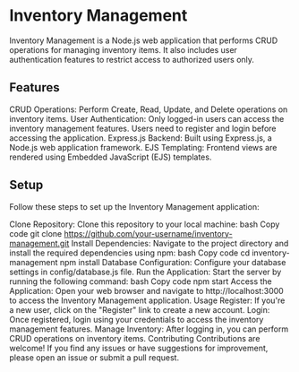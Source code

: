 <h1>Inventory Management</h1>
Inventory Management is a Node.js web application that performs CRUD operations for managing inventory items. It also includes user authentication features to restrict access to authorized users only.

<h2>Features</h2>
CRUD Operations: Perform Create, Read, Update, and Delete operations on inventory items.
User Authentication: Only logged-in users can access the inventory management features. Users need to register and login before accessing the application.
Express.js Backend: Built using Express.js, a Node.js web application framework.
EJS Templating: Frontend views are rendered using Embedded JavaScript (EJS) templates.
<h2>Setup</h2>
Follow these steps to set up the Inventory Management application:

Clone Repository: Clone this repository to your local machine:
bash
Copy code
git clone https://github.com/your-username/inventory-management.git
Install Dependencies: Navigate to the project directory and install the required dependencies using npm:
bash
Copy code
cd inventory-management
npm install
Database Configuration: Configure your database settings in config/database.js file.
Run the Application: Start the server by running the following command:
bash
Copy code
npm start
Access the Application: Open your web browser and navigate to http://localhost:3000 to access the Inventory Management application.
Usage
Register: If you're a new user, click on the "Register" link to create a new account.
Login: Once registered, login using your credentials to access the inventory management features.
Manage Inventory: After logging in, you can perform CRUD operations on inventory items.
Contributing
Contributions are welcome! If you find any issues or have suggestions for improvement, please open an issue or submit a pull request.
